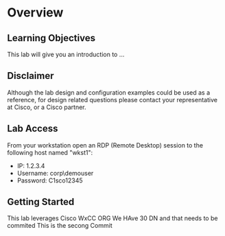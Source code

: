 # Overview

## Learning Objectives

This lab will give you an introduction to ...

## Disclaimer

Although the lab design and configuration examples could be used as a reference, for design related questions please contact your representative at Cisco, or a Cisco partner.

## Lab Access

From your workstation open an RDP (Remote Desktop) session to the following host named "wkst1":

- IP: 1.2.3.4
- Username: corp\demouser
- Password: C1sco12345

## Getting Started

This lab leverages Cisco WxCC ORG
We HAve 30 DN and that needs to be commited 
This is the secong Commit 